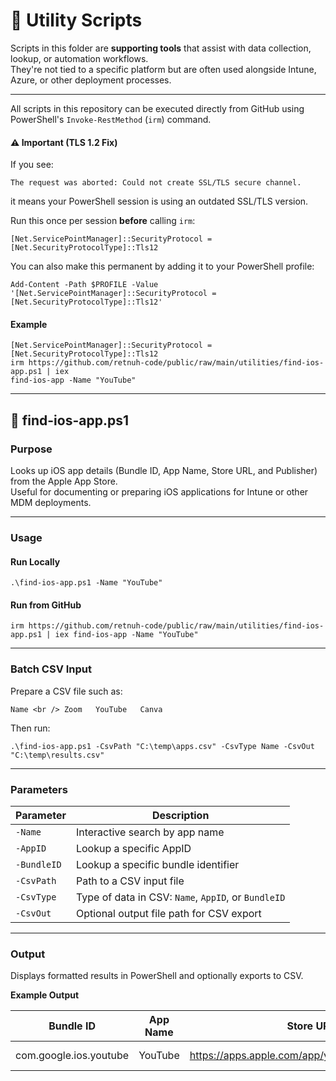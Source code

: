 🧩 Utility Scripts
==================

Scripts in this folder are **supporting tools** that assist with data collection, lookup, or automation workflows.\
They're not tied to a specific platform but are often used alongside Intune, Azure, or other deployment processes.

* * * * *

All scripts in this repository can be executed directly from GitHub using PowerShell's `Invoke-RestMethod` (`irm`) command.

#### ⚠️ Important (TLS 1.2 Fix)

If you see:

`The request was aborted: Could not create SSL/TLS secure channel.`

it means your PowerShell session is using an outdated SSL/TLS version.

Run this once per session **before** calling `irm`:

`[Net.ServicePointManager]::SecurityProtocol = [Net.SecurityProtocolType]::Tls12`

You can also make this permanent by adding it to your PowerShell profile:

`Add-Content -Path $PROFILE -Value '[Net.ServicePointManager]::SecurityProtocol = [Net.SecurityProtocolType]::Tls12'`

#### Example

`[Net.ServicePointManager]::SecurityProtocol = [Net.SecurityProtocolType]::Tls12`\
`irm https://github.com/retnuh-code/public/raw/main/utilities/find-ios-app.ps1 | iex`\
`find-ios-app -Name "YouTube"`

* * * * *

📱 find-ios-app.ps1
-------------------

### Purpose

Looks up iOS app details (Bundle ID, App Name, Store URL, and Publisher) from the Apple App Store.\
Useful for documenting or preparing iOS applications for Intune or other MDM deployments.

* * * * *

### Usage

#### Run Locally

`.\find-ios-app.ps1 -Name "YouTube"`

#### Run from GitHub

`irm https://github.com/retnuh-code/public/raw/main/utilities/find-ios-app.ps1 | iex
find-ios-app -Name "YouTube"`

* * * * *

### Batch CSV Input

Prepare a CSV file such as:

`Name <br />
Zoom  
YouTube  
Canva`

Then run:

`.\find-ios-app.ps1 -CsvPath "C:\temp\apps.csv" -CsvType Name -CsvOut "C:\temp\results.csv"`

* * * * *

### Parameters

| Parameter | Description |
| --- | --- |
| `-Name` | Interactive search by app name |
| `-AppID` | Lookup a specific AppID |
| `-BundleID` | Lookup a specific bundle identifier |
| `-CsvPath` | Path to a CSV input file |
| `-CsvType` | Type of data in CSV: `Name`, `AppID`, or `BundleID` |
| `-CsvOut` | Optional output file path for CSV export |

* * * * *

### Output

Displays formatted results in PowerShell and optionally exports to CSV.

**Example Output**

| Bundle ID | App Name | Store URL | Publisher |
| --- | --- | --- | --- |
| com.google.ios.youtube | YouTube | https://apps.apple.com/app/youtube/id544007664 | Google LLC |

